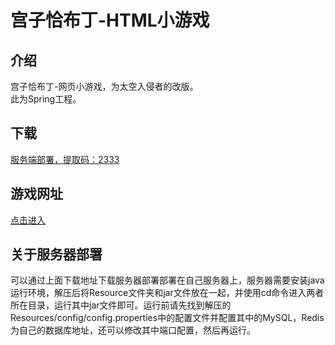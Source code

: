 # 宫子恰布丁-HTML小游戏

## 介绍
宫子恰布丁-网页小游戏，为太空入侵者的改版。<br>
此为Spring工程。<br>
## 下载
[服务端部署，提取码：2333](https://swsk33.lanzoui.com/b0br8ycxg)<br>

## 游戏网址
[点击进入](http://swsk33-web.link:8801/miyakogame)<br>

## 关于服务器部署
可以通过上面下载地址下载服务器部署部署在自己服务器上，服务器需要安装java运行环境，解压后将Resource文件夹和jar文件放在一起，并使用cd命令进入两者所在目录，运行其中jar文件即可。运行前请先找到解压的Resources/config/config.properties中的配置文件并配置其中的MySQL，Redis为自己的数据库地址，还可以修改其中端口配置，然后再运行。